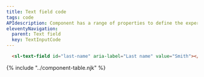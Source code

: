 ```yaml
---
title: Text field code
tags: code
APIdescription: Component has a range of properties to define the experience in different use cases.
eleventyNavigation:
  parent: Text field
  key: TextInputCode
---
```

<section class="no-heading">

<div class="ds-example">
  <sl-text-field
    id="last-name"
    aria-label="Last name"
    value="Smith"
  ></sl-text-field>
</div>

<div class="ds-code">

  ```html
    <sl-text-field id="last-name" aria-label="Last name" value="Smith"></sl-text-field>
  ```

</div>

</section>

<ds-install-info package="text-field"></ds-install-info>

{% include "../component-table.njk" %}
